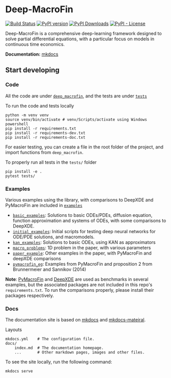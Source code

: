 # Deep-MacroFin

[![Build Status](https://github.com/rotmanfinhub/deep-macrofin/actions/workflows/ci-build.yaml/badge.svg)](https://github.com/rotmanfinhub/deep-macrofin/actions/workflows/ci-build.yaml)
[![PyPI version](https://badge.fury.io/py/deep-macrofin.svg)](https://badge.fury.io/py/deep-macrofin)
[![PyPI Downloads](https://static.pepy.tech/badge/deep-macrofin)](https://pepy.tech/project/deep-macrofin)
[![PyPI - License](https://img.shields.io/pypi/l/deep-macrofin)](https://github.com/rotmanfinhub/deep-macrofin/blob/main/LICENSE)

Deep-MacroFin is a comprehensive deep-learning framework designed to solve partial differential equations, with a particular focus on models in continuous time economics. 

**Documentation:** [mkdocs](https://rotmanfinhub.github.io/deep-macrofin)

## Start developing

### Code
All the code are under [`deep_macrofin`](./deep_macrofin/), and the tests are under [`tests`](./tests/)

To run the code and tests locally

```
python -m venv venv
source venv/bin/activate # venv/Scripts/activate using Windows powershell
pip install -r requirements.txt
pip install -r requirements-dev.txt
pip install -r requirements-doc.txt
```

For easier testing, you can create a file in the root folder of the project, and import functions from `deep_macrofin`.

To properly run all tests in the `tests/` folder
```
pip install -e .
pytest tests/
```

### Examples
Various examples using the library, with comparisons to DeepXDE and PyMacroFin are included in [`examples`](./examples/)

- [`basic_examples`](./examples/basic_examples/): Solutions to basic ODEs/PDEs, diffusion equation, function approximation and systems of ODEs, with some comparisons to DeepXDE.
- [`initial_examples`](./examples/initial_examples/): Initial scripts for testing deep neural networks for ODE/PDE solutions, and macromodels.
- [`kan_examples`](./examples/kan_examples/): Solutions to basic ODEs, using KAN as approximators
- [`macro_problems`](./examples/macro_problems/): 1D problem in the paper, with various parameters
- [`paper_example`](./examples/paper_example/): Other examples in the paper, with PyMacroFin and deepXDE comparisons
- [`pymacrofin_eg`](./examples/pymacrofin_eg/): Examples from PyMacroFin and proposition 2 from Brunnermeier and Sannikov (2014)

**Note**:  <a href="https://adriendavernas.com/pymacrofin/index.html" target="_blank">PyMacroFin</a> and <a href="https://github.com/lululxvi/deepxde/tree/master" target="_blank">DeepXDE</a> are used as benchmarks in several examples, but the associated packages are not included in this repo's `requirements.txt`. To run the comparisons properly, please install their packages respectively.

### Docs
The documentation site is based on [mkdocs](https://www.mkdocs.org/) and [mkdocs-mateiral](https://squidfunk.github.io/mkdocs-material/).

Layouts
```
mkdocs.yml    # The configuration file.
docs/
    index.md  # The documentation homepage.
    ...       # Other markdown pages, images and other files.
```

To see the site locally, run the following command:
```
mkdocs serve
```
